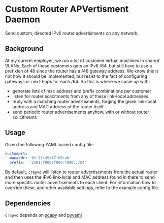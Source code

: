 # Custom Router APVertisment Daemon

Send custom, directed IPv6 router advertisments on any network.

## Background
At my current employer, we run a lot of customer virtual machines in shared VLANs.
Each of these customers gets an IPv6 /64, but still have to use a prefixlen of 48 since
the router has a /48 gateway address. We know this is not how it should be implemented,
but resist to the fact of configuring gateways or next-hops for each /64. So this is where
we came up with:

- generate lists of mac address and prefix combinations per customer
- listen for router solicitments from any of these link-local addresses
- reply with a matching router advertisments, forging the given link-local address and MAC
address of the router itself
- send periodic router advertisements anyhow, with or without router solicitments

## Usage
Given the following YAML based config file:
```YAML
customer1:
  macaddr: '01:23:45:67:89:ab'
  prefix:  '2a01:f000:f000:f000::/64'
```

By default, `crapvd` will listen to router advertisements from the actual router and then uses the IPv6 link-local and MAC address found in there to send more specific router advertisements to each client. For information how to override these, and other available settings, refer to the example config file.

## Dependencies
```crapvd``` depends on [scapy](http://www.secdev.org/projects/scapy/ "Scapy") and [pyyaml](http://pyyaml.org/ "PyYAML")
